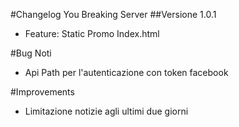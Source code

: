 #Changelog You Breaking Server
##Versione 1.0.1
* Feature: Static Promo Index.html

#Bug Noti
* Api Path per l'autenticazione con token facebook

#Improvements
* Limitazione notizie agli ultimi due giorni